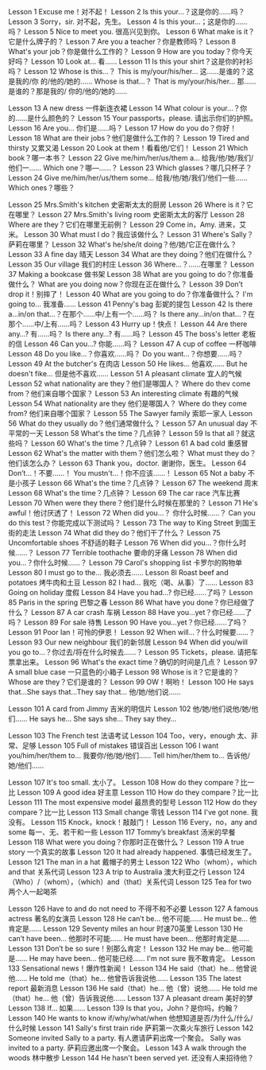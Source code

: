 Lesson 1 Excuse me！对不起！
Lesson 2 Is this your…？这是你的……吗？
Lesson 3 Sorry，sir. 对不起，先生。
Lesson 4 Is this your…；这是你的……吗？
Lesson 5 Nice to meet you. 很高兴见到你。
Lesson 6 What make is it？它是什么牌子的？
Lesson 7 Are you a teacher？你是教师吗？
Lesson 8 What's your job？你是做什么工作的？
Lesson 9 How are you today？你今天好吗？
Lesson 10 Look at… 看……
Lesson 11 Is this your shirt？这是你的衬衫吗？
Lesson 12 
  Whose is this…？
  This is my/your/his/her… 这……是谁的？这是我的/你 的/他的/她的……
  Whose is that…？
  That is my/your/his/her… 那……是谁的？那是我的/ 你的/他的/她的……

Lesson 13 A new dress 一件新连衣裙
Lesson 14 What colour is your…？你的……是什么颜色的？
Lesson 15 Your passports，please. 请出示你们的护照。
Lesson 16 Are you… 你们是……吗？
Lesson 17 How do you do？你好！
Lesson 18 What are their jobs？他们是做什么工作的？
Lesson 19 Tired and thirsty 又累又渴
Lesson 20 Look at them！看看他/它们！
Lesson 21 Which book？哪一本书？
Lesson 22 Give me/him/her/us/them a… 给我/他/她/我们/他们一……
Which one？哪—……？
Lesson 23 Which glasses？哪几只杯子？
Lesson 24 
  Give me/him/her/us/them some… 给我/他/她/我们/他们一些……
  Which ones？哪些？

Lesson 25 Mrs.Smith's kitchen 史密斯太太的厨房
Lesson 26 Where is it？它在哪里？
Lesson 27 Mrs.Smith's living room 史密斯太太的客厅
Lesson 28 Where are they？它们在哪里无前例？
Lesson 29 Come in，Amy. 进来，艾米。
Lesson 30 What must l do？我应该做什么？
Lesson 31 Where's Sally？萨莉在哪里？
Lesson 32 What's he/she/it doing？他/她/它正在做什么？
Lesson 33 A fine day 晴天
Lesson 34 What are they doing？他们在做什么？
Lesson 35 Our village 我们的村庄
Lesson 36 Where…？……在哪里？
Lesson 37 Making a bookcase 做书架
Lesson 38 What are you going to do？你准备做什么？
What are you doing now？你现在正在做什么？
Lesson 39 Don’t drop it！别摔了！
Lesson 40 What are you going to do？你准备做什么？
I'm going to… 我准备……
Lesson 41 Penny's bag 彭妮的提包
Lesson 42 Is there a…in/on that…？在那个……中/上有一个……吗？
Is there any…in/on that…？在那个……中/上有……吗？
Lesson 43 Hurry up！快点！
Lesson 44 Are there any…? 有……吗？
Is there any…? 有……吗？
Lesson 45 The boss's letter 老板的信
Lesson 46 Can you…? 你能……吗？
Lesson 47 A cup of coffee 一杯咖啡
Lesson 48 Do you like…？你喜欢……吗？
Do you want…？你想要……吗？
Lesson 49 At the butcher's 在肉店
Lesson 50 He likes… 他喜欢……
But he doesn't fike… 但是他不喜欢……
Lesson 51 A pleasant climate 宜人的气候
Lesson 52 what nationality are they？他们是哪国人？
Where do thev come from？他们来自哪个国家？
Lesson 53 An interesting climate 有趣的气候
Lesson 54 What nationality are they 他们是哪国人？
Where do they come from? 他们来自哪个国家？
Lesson 55 The Sawyer family 索耶一家人
Lesson 56 What do they usually do？他们通常做什么？
Lesson 57 An unusual day 不平常的一天
Lesson 58 What's the time？几点钟？
Lesson 59 Is that all？就这些吗？
Lesson 60 What's the time？几点钟？
Lesson 61 A bad cold 重感冒
Lesson 62 What's the matter with them？他们怎么啦？
What must they do？他们该怎么办？
Lesson 63 Thank you，doctor. 谢谢你，医生。
Lesson 64 Don’t…！不要……！
You mustn't…！你不应该……！
Lesson 65 Not a baby 不是小孩子
Lesson 66 What's the time？几点钟？
Lesson 67 The weekend 周末
Lesson 68 What's the time？几点钟？
Lesson 69 The car race 汽车比赛
Lesson 70 When were they there？他们是什么时候在那里的？
Lesson 71 He's awful！他讨厌透了！
Lesson 72 When did you…？ 你什么时候……？
Can you do this test？你能完成以下测试吗？
Lesson 73 The way to King Street 到国王街的走法
Lesson 74 What did they do？他们干了什么？
Lesson 75 Uncomfortable shoes 不舒适的鞋子
Lesson 76 When did you…？你什么时候……？
Lesson 77 Terrible toothache 要命的牙痛
Lesson 78 When did you…？你什么时候……？
Lesson 79 Carol's shopping list 卡罗尔的购物单
Lesson 80 I must go to the… 我必须去……
Lesson 8l Roast beef and potatoes 烤牛肉和土豆
Lesson 82 I had… 我吃（喝、从事）了……
Lesson 83 Going on holiday 度假
Lesson 84 Have you had…? 你已经……了吗？
Lesson 85 Paris in the spring 巴黎之春
Lesson 86 What have you done？你已经做了什么？
Lesson 87 A car crash 车祸
Lesson 88 Have you…yet？你已经……了吗？
Lesson 89 For sale 待售
Lesson 90 Have you…yet？你已经……了吗？
Lesson 91 Poor Ian！可怜的伊恩！
Lesson 92 When will…？什么时候要……？
Lesson 93 Our new neighbour 我们的新邻居
Lesson 94 When did you/will you go to…？你过去/将在什么时候去……？
Lesson 95 Tickets，please. 请把车票拿出来。
Lesson 96 What's the exact time？确切的时间是几点？
Lesson 97 A small blue case 一只蓝色的小箱子
Lesson 98 Whose is it？它是谁的？
Whose are they？它们是谁的？
Lesson 99 OW！啊哟！
Lesson 100 He says that…She says that…They say that… 他/她/他们说……

Lesson 101 A card from Jimmy 吉米的明信片
Lesson 102 他/她/他们说他/她/他们……
  He says he…
  She says she…
  They say they… 

Lesson 103 The French test 法语考试
Lesson 104 Too，very，enough 太、非常、足够
Lesson 105 Full of mistakes 错误百出
Lesson 106 
  I want you/him/her/them to…  我要你/他/她/他们……
  Tell him/her/them to…  告诉他/她/他们……

Lesson 107 It's too small. 太小了。
Lesson 108 How do they compare？比一比
Lesson 109 A good idea 好主意
Lesson 110 How do they compare？比一比
Lesson 111 The most expensive model 最昂贵的型号
Lesson 112 How do they compare？比一比
Lesson 113 Small change 零钱
Lesson 114 I've got none. 我没有。
Lesson 115 Knock，knock！敲敲门！
Lesson 116 Every，no，any and some 每一、无、若干和一些
Lesson 117 Tommy’s breakfast 汤米的早餐
Lesson 118 What were you doing？你那时正在做什么？
Lesson 119 A true story 一个真实的故事
Lesson 120 It had already happened. 事情已经发生了。
Lesson 121 The man in a hat 戴帽子的男士
Lesson 122 Who（whom），which and that 关系代词
Lesson 123 A trip to Australia 澳大利亚之行
Lesson 124（Who）/（whom），（which）and（that）关系代词
Lesson 125 Tea for two 两个人一起喝茶

Lesson 126 Have to and do not need to 不得不和不必要
Lesson 127 A famous actress 著名的女演员
Lesson 128 He can’t be… 他不可能……
He must be… 他肯定是……
Lesson 129 Seventy miles an hour 时速70英里
Lesson 130 He can’t have been… 他那时不可能……
He must have been… 他那时肯定是……
Lesson 131 Don’t be so sure！别那么肯定！
Lesson 132 He may be… 他可能是……
He may have been… 他可能已经……
I'm not sure 我不敢肯定。
Lesson 133 Sensational news！爆炸性新闻！
Lesson 134 He said（that）he… 他曾说他……
He told me（that）he… 他曾告诉我说他……
Lesson 135 The latest report 最新消息
Lesson 136 He said（that）he… 他（曾）说他……
He told me（that）he… 他（曾）告诉我说他……
Lesson 137 A pleasant dream 美好的梦
Lesson 138 If… 如果……
Lesson 139 Is that you，John？是你吗，约翰？
Lesson 140 He wants to know if/why/what/when 他想知道是否/为什么/什么/什么时候
Lesson 141 Sally's first train ride 萨莉第一次乘火车旅行
Lesson 142 
  Someone invited Sally to a party. 有人邀请萨莉出席一个聚会。
  Sally was invited to a party. 萨莉应邀出席一个聚会。
Lesson 143 A walk through the woods 林中散步
Lesson 144 He hasn't been served yet. 还没有人来招待他？